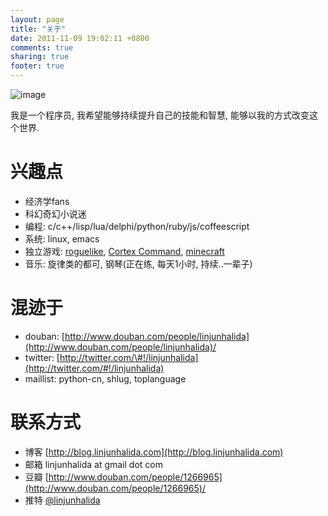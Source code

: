 ```yaml
---
layout: page
title: "关于"
date: 2011-11-09 19:02:11 +0800
comments: true
sharing: true
footer: true
---
```


![image](https://lh6.googleusercontent.com/-phObbT9xpTg/TxZ1j2F0EBI/AAAAAAAAEcc/emsStX8ShTI/s800/s.jpg)

我是一个程序员, 我希望能够持续提升自己的技能和智慧,
能够以我的方式改变这个世界.

兴趣点
======

-   经济学fans
-   科幻奇幻小说迷
-   编程: c/c++/lisp/lua/delphi/python/ruby/js/coffeescript
-   系统: linux, emacs
-   独立游戏: [roguelike](http://en.wikipedia.org/wiki/Roguelike), [Cortex Command](http://blog.linjunhalida.com/blog/cortex_command/), [minecraft](http://blog.linjunhalida.com/blog/minecraft/)
-   音乐: 旋律类的都可, 钢琴(正在练, 每天1小时, 持续..一辈子)

混迹于
======

-   douban:
    [http://www.douban.com/people/linjunhalida](http://www.douban.com/people/linjunhalida)/
-   twitter:
    [http://twitter.com/\#!/linjunhalida](http://twitter.com/#!/linjunhalida)
-   maillist: python-cn, shlug, toplanguage

联系方式
========

-   博客 [http://blog.linjunhalida.com](http://blog.linjunhalida.com)
-   邮箱 linjunhalida at gmail dot com
-   豆瓣
    [http://www.douban.com/people/1266965](http://www.douban.com/people/1266965)/
-   推特 [@linjunhalida](http://twitter.com/linjunhalida)
